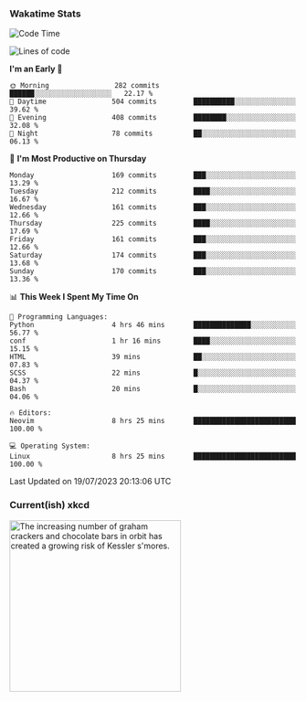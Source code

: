 ### Wakatime Stats
<!--START_SECTION:waka-->
![Code Time](http://img.shields.io/badge/Code%20Time-1%2C833%20hrs%207%20mins-blue)

![Lines of code](https://img.shields.io/badge/From%20Hello%20World%20I%27ve%20Written-780.2%20thousand%20lines%20of%20code-blue)

**I'm an Early 🐤** 

```text
🌞 Morning                282 commits         ██████░░░░░░░░░░░░░░░░░░░   22.17 % 
🌆 Daytime                504 commits         ██████████░░░░░░░░░░░░░░░   39.62 % 
🌃 Evening                408 commits         ████████░░░░░░░░░░░░░░░░░   32.08 % 
🌙 Night                  78 commits          ██░░░░░░░░░░░░░░░░░░░░░░░   06.13 % 
```
📅 **I'm Most Productive on Thursday** 

```text
Monday                   169 commits         ███░░░░░░░░░░░░░░░░░░░░░░   13.29 % 
Tuesday                  212 commits         ████░░░░░░░░░░░░░░░░░░░░░   16.67 % 
Wednesday                161 commits         ███░░░░░░░░░░░░░░░░░░░░░░   12.66 % 
Thursday                 225 commits         ████░░░░░░░░░░░░░░░░░░░░░   17.69 % 
Friday                   161 commits         ███░░░░░░░░░░░░░░░░░░░░░░   12.66 % 
Saturday                 174 commits         ███░░░░░░░░░░░░░░░░░░░░░░   13.68 % 
Sunday                   170 commits         ███░░░░░░░░░░░░░░░░░░░░░░   13.36 % 
```


📊 **This Week I Spent My Time On** 

```text
💬 Programming Languages: 
Python                   4 hrs 46 mins       ██████████████░░░░░░░░░░░   56.77 % 
conf                     1 hr 16 mins        ████░░░░░░░░░░░░░░░░░░░░░   15.15 % 
HTML                     39 mins             ██░░░░░░░░░░░░░░░░░░░░░░░   07.83 % 
SCSS                     22 mins             █░░░░░░░░░░░░░░░░░░░░░░░░   04.37 % 
Bash                     20 mins             █░░░░░░░░░░░░░░░░░░░░░░░░   04.06 % 

🔥 Editors: 
Neovim                   8 hrs 25 mins       █████████████████████████   100.00 % 

💻 Operating System: 
Linux                    8 hrs 25 mins       █████████████████████████   100.00 % 
```


 Last Updated on 19/07/2023 20:13:06 UTC
<!--END_SECTION:waka-->

### Current(ish) xkcd
<a id="xkcd-a" title="The increasing number of graham crackers and chocolate bars in orbit has created a growing risk of Kessler s'mores." href="https://www.xkcd.com" target="_blank">
        <img align="center" id="xkcd-img" src="https://imgs.xkcd.com/comics/marshmallow.png" alt="The increasing number of graham crackers and chocolate bars in orbit has created a growing risk of Kessler s'mores." height=300 />
</a>
